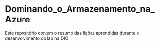 # Dominando_o_Armazenamento_na_Azure
Este repositório contém o resumo das lições aprendidas durante o desenvolvimento do lab na DIO
